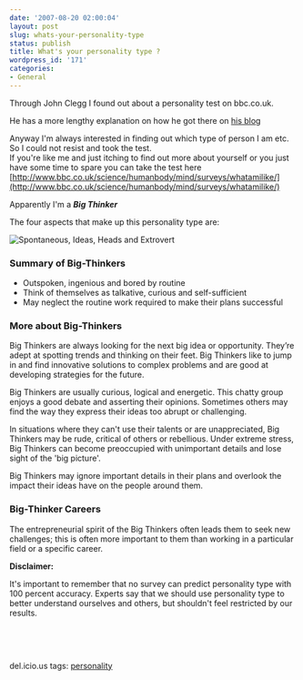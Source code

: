 ```yaml
---
date: '2007-08-20 02:00:04'
layout: post
slug: whats-your-personality-type
status: publish
title: What's your personality type ?
wordpress_id: '171'
categories:
- General
---
```


Through John Clegg I found out about a personality test on bbc.co.uk.

He has a more lengthy explanation on how he got there on [his blog](http://blog.projectxtech.com/2007/08/20/whats-your-personality-type/)

Anyway I'm always interested in finding out which type of person I am etc. So I could not resist and took the test.  
If you're like me and just itching to find out more about yourself or you just have some time to spare you can take the test here [http://www.bbc.co.uk/science/humanbody/mind/surveys/whatamilike/](http://www.bbc.co.uk/science/humanbody/mind/surveys/whatamilike/)

Apparently I'm a _**Big Thinker**_ 

The four aspects that make up this personality type are:

![Spontaneous, Ideas, Heads and Extrovert](http://www.bbc.co.uk/science/humanbody/images/mind/whatamilike/types/big_thinker.gif)  

### Summary of Big-Thinkers

  * Outspoken, ingenious and bored by routine  
  * Think of themselves as talkative, curious and self-sufficient  
  * May neglect the routine work required to make their plans successful 

### More about Big-Thinkers

Big Thinkers are always looking for the next big idea or opportunity. They’re adept at spotting trends and thinking on their feet. Big Thinkers like to jump in and find innovative solutions to complex problems and are good at developing strategies for the future.

Big Thinkers are usually curious, logical and energetic. This chatty group enjoys a good debate and asserting their opinions. Sometimes others may find the way they express their ideas too abrupt or challenging.

In situations where they can't use their talents or are unappreciated, Big Thinkers may be rude, critical of others or rebellious. Under extreme stress, Big Thinkers can become preoccupied with unimportant details and lose sight of the 'big picture'.

Big Thinkers may ignore important details in their plans and overlook the impact their ideas have on the people around them.

### Big-Thinker Careers

The entrepreneurial spirit of the Big Thinkers often leads them to seek new challenges; this is often more important to them than working in a particular field or a specific career.

**Disclaimer:**

It's important to remember that no survey can predict personality type with 100 percent accuracy. Experts say that we should use personality type to better understand ourselves and others, but shouldn't feel restricted by our results.

 

 

del.icio.us tags: [personality](http://del.icio.us/popular/personality)
